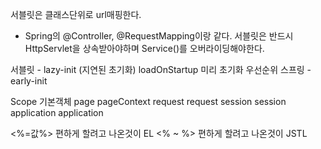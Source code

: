서블릿은 클래스단위로 url매핑한다.

- Spring의 @Controller, @RequestMapping이랑 같다.
  서블릿은 반드시 HttpServlet을 상속받아야하며 Service()를 오버라이딩해야한다.

서블릿 - lazy-init (지연된 초기화) loadOnStartup 미리 초기화 우선순위
스프링 - early-init

Scope 기본객체
page pageContext
request request
session session
application application

<%=값%> 편하게 할려고 나온것이 EL
<% ~ %> 편하게 할려고 나온것이 JSTL
